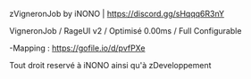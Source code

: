 zVigneronJob by iNONO | https://discord.gg/sHqqq6R3nY

VigneronJob / RageUI v2 / Optimisé 0.00ms / Full Configurable

-Mapping : https://gofile.io/d/pvfPXe

Tout droit reservé à iNONO ainsi qu'à zDeveloppement